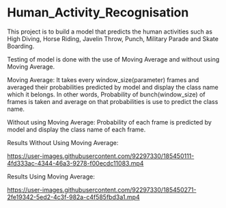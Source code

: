 # Human_Activity_Recognisation
This project is to build a model that predicts the human activities such as High Diving, Horse Riding, Javelin Throw, Punch, Military Parade and Skate Boarding.


Testing of model is done with the use of Moving Average and without using Moving Average.

Moving Average: It takes every window_size(parameter) frames and averaged their probabilities predicted by model and display the class name which it belongs. In other words, Probability of bunch(window_size) of frames is taken and average on that probabilities is use to predict the class name.

Without using Moving Average: Probability of each frame is predicted by model and display the class name of each frame.




Results Without Using Moving Average:



https://user-images.githubusercontent.com/92297330/185450111-4fd333ac-4344-46a3-9278-f00ecdc11083.mp4






Results Using Moving Average:



https://user-images.githubusercontent.com/92297330/185450271-2fe19342-5ed2-4c3f-982a-c4f585fbd3a1.mp4

